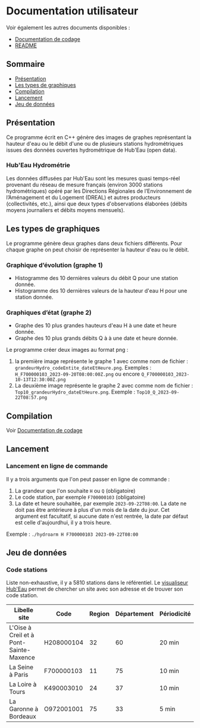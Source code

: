 # Documentation utilisateur
Voir également les autres documents disponibles : 
- [Documentation de codage](documentation_de_codage.md)
- [README](https://github.com/BriceTouchard/TPOpenData/blob/main/README.md)
## Sommaire
- [Présentation](#Présentation)
- [Les types de graphiques](#Les-types-de-graphiques)
- [Compilation](#Compilation)
- [Lancement](#Lancement)
- [Jeu de données](#Jeu-de-données)

## Présentation
Ce programme écrit en C++ génère des images de graphes représentant la hauteur d'eau ou le débit d'une ou de plusieurs stations hydrométriques issues des données ouvertes hydrométrique de Hub'Eau (open data).
### Hub'Eau Hydrométrie
Les données diffusées par Hub'Eau sont les mesures quasi temps-réel provenant du réseau de mesure français (environ 3000 stations hydrométriques) opéré par les Directions Régionales de l’Environnement de l’Aménagement et du Logement (DREAL) et autres producteurs (collectivités, etc.), ainsi que deux types d'observations élaborées (débits moyens journaliers et débits moyens mensuels).

## Les types de graphiques
Le programme génère deux graphes dans deux fichiers différents. Pour chaque graphe on peut choisir de représenter la hauteur d'eau ou le débit. 
### Graphique d’évolution (graphe 1)
- Histogramme des 10 dernières valeurs du débit Q pour une station donnée.
- Histogramme des 10 dernières valeurs de la hauteur d'eau H pour une station donnée.
### Graphiques d’état (graphe 2)
- Graphe des 10 plus grandes hauteurs d'eau H à une date et heure donnée.
- Graphe des 10 plus grands débits Q à à une date et heure donnée.

Le programme créer deux images au format png :
1. la première image représente le graphe 1 avec comme nom de fichier : `grandeurHydro_codeEntite_dateEtHeure.png`. Exemples : `H_F700000103_2023-09-20T08:00:00Z.png` ou encore `Q_F700000103_2023-10-13T12:30:00Z.png`
2. La deuxième image représente le graphe 2 avec comme nom de fichier : `Top10_grandeurHydro_dateEtHeure.png`. Exemple : `Top10_Q_2023-09-22T08:57.png`


## Compilation
Voir [Documentation de codage](documentation_de_codage.md#Compilation)

## Lancement
### Lancement en ligne de commande 
Il y a trois arguments que l'on peut passer en ligne de commande :
1. La grandeur que l'on souhaite `H` ou `Q` (obligatoire)
2. Le code station, par exemple `F700000103` (obligatoire)
3. La date et heure souhaitée, par exemple `2023-09-22T08:00`. La date ne doit pas être antérieure à plus d'un mois de la date du jour.  Cet argument est facultatif, si aucune date n'est rentrée, la date par défaut est celle d'aujourdhui, il y a trois heure.

Exemple : `./hydroarm H F700000103 2023-09-22T08:00`

## Jeu de données
### Code stations
Liste non-exhaustive, il y a 5810 stations dans le référentiel. Le [visualiseur Hub'Eau](https://hubeau.eaufrance.fr/sites/default/files/api/demo/hydro_tr.htm) permet de chercher un site avec son adresse et de trouver son code station. 

| Libelle site                           |    Code    | Region | Département | Périodicité |
|----------------------------------------|------------|--------|-------------|-------------|
|L'Oise à Creil et à Pont-Sainte-Maxence | H208000104 |   32   |     60      |   20 min    |
| La Seine à Paris			 | F700000103 |   11   |     75      |   10 min    |
| La Loire à Tours 			 | K490003010 |   24   |     37      |   10 min    |
| La Garonne à Bordeaux 		 | O972001001 |   75   |     33      |    5 min    |

